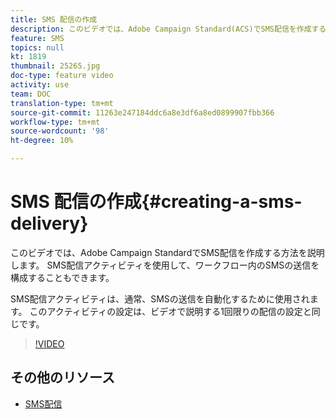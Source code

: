 ```yaml
---
title: SMS 配信の作成
description: このビデオでは、Adobe Campaign Standard(ACS)でSMS配信を作成する方法を説明します。
feature: SMS
topics: null
kt: 1819
thumbnail: 25265.jpg
doc-type: feature video
activity: use
team: DOC
translation-type: tm+mt
source-git-commit: 11263e247184ddc6a8e3df6a8ed0899907fbb366
workflow-type: tm+mt
source-wordcount: '98'
ht-degree: 10%

---
```



# SMS 配信の作成{#creating-a-sms-delivery}

このビデオでは、Adobe Campaign StandardでSMS配信を作成する方法を説明します。 SMS配信アクティビティを使用して、ワークフロー内のSMSの送信を構成することもできます。

SMS配信アクティビティは、通常、SMSの送信を自動化するために使用されます。 このアクティビティの設定は、ビデオで説明する1回限りの配信の設定と同じです。

>[!VIDEO](https://video.tv.adobe.com/v/25265/?quality=12)

## その他のリソース

* [SMS配信](https://docs.adobe.com/content/help/en/campaign-standard/using/managing-processes-and-data/channel-activities/sms-delivery.html#configuration)
